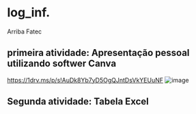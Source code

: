 # log_inf.
Arriba Fatec

## primeira atividade: Apresentação pessoal utilizando softwer Canva
https://1drv.ms/p/s!AuDk8Yb7yD5OgQJntDsVkYEUuNF
![image](https://github.com/user-attachments/assets/6542239b-7cae-42af-910f-5d91e7d94e41)

## Segunda atividade: Tabela Excel
